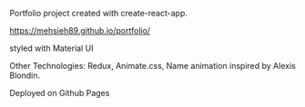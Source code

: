 Portfolio project created with create-react-app.

https://mehsieh89.github.io/portfolio/

styled with Material UI

Other Technologies: Redux, Animate.css, Name animation inspired by Alexis Blondin.

Deployed on Github Pages
